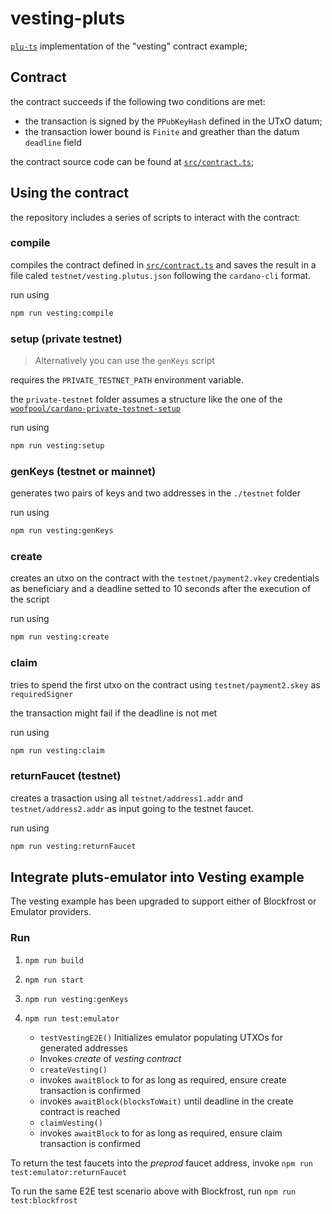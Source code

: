 # vesting-pluts

[`plu-ts`](https://github.com/HarmonicLabs/plu-ts) implementation of the "vesting" contract example;

## Contract

the contract succeeds if the following two conditions are met:

- the transaction is signed by the `PPubKeyHash` defined in the UTxO datum;
- the transaction lower bound is `Finite` and greather than the datum `deadline` field

the contract source code can be found at [`src/contract.ts`](./src/contract.ts);

## Using the contract

the repository includes a series of scripts to interact with the contract:

### compile

compiles the contract defined in [`src/contract.ts`](./src/contract.ts) and saves the result in a file caled `testnet/vesting.plutus.json` following the `cardano-cli` format.

run using
```bash
npm run vesting:compile
```

### setup (private testnet)

> Alternatively you can use the `genKeys` script

requires the `PRIVATE_TESTNET_PATH` environment variable.

the `private-testnet` folder assumes a structure like the one of the [`woofpool/cardano-private-testnet-setup`](https://github.com/woofpool/cardano-private-testnet-setup)

run using
```bash
npm run vesting:setup
```

### genKeys (testnet or mainnet)

generates two pairs of keys and two addresses in the `./testnet` folder

run using
```bash
npm run vesting:genKeys
```

### create

creates an utxo on the contract with the `testnet/payment2.vkey` credentials as beneficiary and a deadline setted to 10 seconds after the execution of the script

run using
```bash
npm run vesting:create
```

### claim

tries to spend the first utxo on the contract using `testnet/payment2.skey` as `requiredSigner`

the transaction might fail if the deadline is not met

run using
```bash
npm run vesting:claim
```

### returnFaucet (testnet)

creates a trasaction using all `testnet/address1.addr` and `testnet/address2.addr` as input going to the testnet faucet.

run using
```bash
npm run vesting:returnFaucet
```

## Integrate pluts-emulator into Vesting example
The vesting example has been upgraded to support either of Blockfrost or Emulator providers.

### Run
1. `npm run build`
2. `npm run start`
3. `npm run vesting:genKeys`
4. `npm run test:emulator`
   
   * `testVestingE2E()` Initializes emulator populating UTXOs for generated addresses
   * Invokes _create_ of _vesting contract_
   * `createVesting()`
   * invokes `awaitBlock` to for as long as required, ensure create transaction is confirmed
   * invokes `awaitBlock(blocksToWait)` until deadline in the create contract is reached
   * `claimVesting()`
   * invokes `awaitBlock` to for as long as required, ensure claim transaction is confirmed

To return the test faucets into the _preprod_ faucet address, invoke `npm run test:emulator:returnFaucet`

To run the same E2E test scenario above with Blockfrost, run `npm run test:blockfrost`
